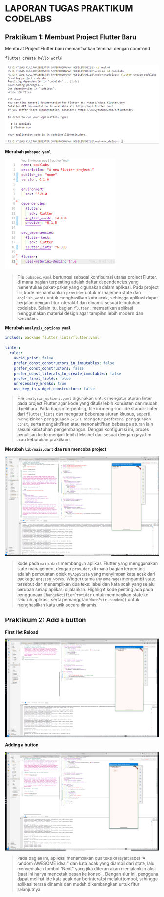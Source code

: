 # LAPORAN TUGAS PRAKTIKUM CODELABS

## Praktikum 1: Membuat Project Flutter Baru

Membuat Project Flutter baru memanfaatkan terminal dengan command 
```bash
flutter create hello_world
```
![tampilan](images/00.png)

**Merubah `pubspec.yaml`**

![tampilan](images/01.png)

> File `pubspec.yaml` berfungsi sebagai konfigurasi utama project Flutter, di mana bagian terpenting adalah daftar dependencies yang menentukan paket-paket yang digunakan dalam aplikasi. Pada project ini, kode menambahkan `provider` untuk manajemen state dan `english_words` untuk menghasilkan kata acak, sehingga aplikasi dapat berjalan dengan fitur interaktif dan dinamis sesuai kebutuhan codelabs. Selain itu, bagian `flutter:` memastikan aplikasi menggunakan material design agar tampilan lebih modern dan konsisten.

**Merubah `analysis_options.yaml`**

```yaml
include: package:flutter_lints/flutter.yaml

linter:
  rules:
    avoid_print: false
    prefer_const_constructors_in_immutables: false
    prefer_const_constructors: false
    prefer_const_literals_to_create_immutables: false
    prefer_final_fields: false
    unnecessary_breaks: true
    use_key_in_widget_constructors: false
```
> File `analysis_options.yaml` digunakan untuk mengatur aturan linter pada project Flutter agar kode yang ditulis lebih konsisten dan mudah dipelihara. Pada bagian terpenting, file ini meng-include standar linter dari `flutter_lints` dan mengatur beberapa aturan khusus, seperti mengizinkan penggunaan `print`, mengatur preferensi penggunaan `const`, serta mengaktifkan atau menonaktifkan beberapa aturan lain sesuai kebutuhan pengembangan. Dengan konfigurasi ini, proses penulisan kode menjadi lebih fleksibel dan sesuai dengan gaya tim atau kebutuhan praktikum.

**Merubah `lib/main.dart` dan run mencoba project**

![tampilan](images/02.png)

> Kode pada `main.dart` membangun aplikasi Flutter yang menggunakan state management dengan `provider`, di mana bagian terpenting adalah pembuatan objek `MyAppState` yang menyimpan kata acak dari package `english_words`. Widget utama (`MyHomePage`) mengambil state tersebut dan menampilkan dua teks: label dan kata acak yang selalu berubah setiap aplikasi dijalankan. Highlight kode penting ada pada penggunaan `ChangeNotifierProvider` untuk membagikan state ke seluruh aplikasi, serta pemanggilan `WordPair.random()` untuk menghasilkan kata unik secara dinamis.

## Praktikum 2: Add a button

**First Hot Reload**

![tampilan](images/03.png)

**Adding a button**

![tampilan](images/04.png)

> Pada bagian ini, aplikasi menampilkan dua teks di layar: label "A random AWESOME idea:" dan kata acak yang diambil dari state, lalu menyediakan tombol "Next" yang jika ditekan akan menjalankan aksi (saat ini hanya mencetak pesan ke konsol). Dengan alur ini, pengguna dapat melihat ide kata acak dan berinteraksi melalui tombol, sehingga aplikasi terasa dinamis dan mudah dikembangkan untuk fitur selanjutnya.